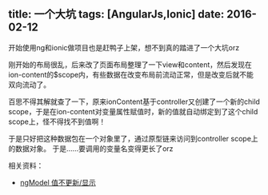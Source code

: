 title: 一个大坑
tags: [AngularJs,Ionic]
date: 2016-02-12
---
开始使用ng和ionic做项目也是赶鸭子上架，想不到真的踏进了一个大坑orz

刚开始的布局很乱，后来改了页面布局整理了一下view和content，然后发现在ion-content的$scope内，有些数据在改变布局前流动正常，但是改变后就不能双向流动了。

百思不得其解就查了一下，原来ionContent基于controller又创建了一个新的child scope，于是在ion-content对变量属性赋值时，新的值就自动绑定到了这个child scope上，怪不得找不到值啊！ 

于是只好把这种数据包在一个对象里了，通过原型链来访问到controller scope上的数据对象。
于是……要调用的变量名变得更长了orz

相关资料：
* [ngModel 值不更新/显示](http://www.cnblogs.com/whitewolf/p/ngmodel-zhi-bu-geng-xin-slash-xian-shi.html)

